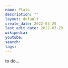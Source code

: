 ```yaml
---
name: Plato
description: ""
layout: default
create_date: 2022-03-29
last_edit_date: 2022-03-29
wikipedia: 
youtube: 
search: 
tags:
---
```

to do...